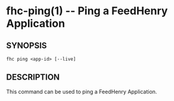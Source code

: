 fhc-ping(1) -- Ping a FeedHenry Application
===========================================

## SYNOPSIS

    fhc ping <app-id> [--live]
    
## DESCRIPTION

This command can be used to ping a FeedHenry Application.


